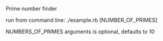 Prime number finder

run from command line: ./example.rb [NUMBER_OF_PRIMES]

NUMBERS_OF_PRIMES arguments is optional, defaults to 10

